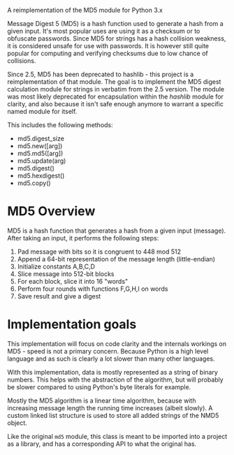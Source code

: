 A reimplementation of the MD5 module for Python 3.x

Message Digest 5 (MD5) is a hash function used to generate a hash from a given input. It's most popular uses
are using it as a checksum or to obfuscate passwords. Since MD5 for strings has a hash collision weakness, it is considered unsafe for use with passwords. It is however still quite popular for computing and verifying checksums due to low chance of collisions.

Since 2.5, MD5 has been deprecated to hashlib - this project is a reimplementation of that module.
The goal is to implement the MD5 digest calculation module for strings in verbatim from the 2.5 version. The module was most likely deprecated for encapsulation within the *hashlib* module for clarity, and also because it isn't safe enough anymore to warrant a specific named module for itself.

This includes the following methods:

* md5.digest_size
* md5.new([arg])
* md5.md5([arg])
* md5.update(arg)
* md5.digest()
* md5.hexdigest()
* md5.copy()

# MD5 Overview
MD5 is a hash function that generates a hash from a given input (message). After taking an input, it performs the following steps:
<ol>
	<li>Pad message with bits so it is congruent to 448 mod 512</li>
	<li>Append a 64-bit representation of the message length (little-endian)</li>
	<li>Initialize constants A,B,C,D</li>
	<li>Slice message into 512-bit blocks</li>
	<li>For each block, slice it into 16 "words"</li>
	<li>Perform four rounds with functions F,G,H,I on words</li>
	<li>Save result and give a digest</li>
</ol>

# Implementation goals

This implementation will focus on code clarity and the internals workings on MD5 - speed is not a primary concern. Because Python is a high level language and as such is clearly a lot slower than many other languages.

With this implementation, data is mostly represented as a string of binary numbers. This helps with the abstraction of the algorithm, but will probably be slower compared to using Python's byte literals for example. 

Mostly the MD5 algorithm is a linear time algorithm, because with increasing message length the running time increases (albeit slowly). A custom linked list structure is used to store all added strings of the NMD5 object.

Like the original `md5` module, this class is meant to be imported into a project as a library, and has a corresponding API to what the original has.

